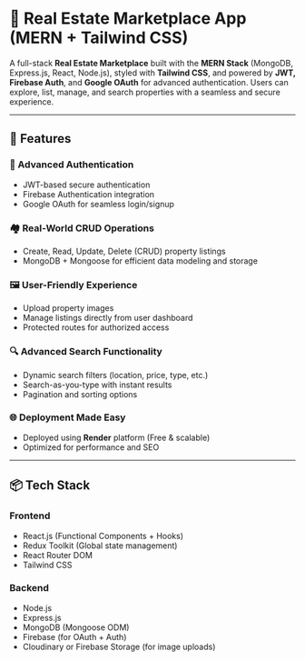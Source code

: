 # 🏡 Real Estate Marketplace App (MERN + Tailwind CSS)

A full-stack **Real Estate Marketplace** built with the **MERN Stack** (MongoDB, Express.js, React, Node.js), styled with **Tailwind CSS**, and powered by **JWT, Firebase Auth**, and **Google OAuth** for advanced authentication. Users can explore, list, manage, and search properties with a seamless and secure experience.

---

## 🚀 Features

### 🔑 Advanced Authentication
- JWT-based secure authentication
- Firebase Authentication integration
- Google OAuth for seamless login/signup

### 🏘️ Real-World CRUD Operations
- Create, Read, Update, Delete (CRUD) property listings
- MongoDB + Mongoose for efficient data modeling and storage

### 🖼️ User-Friendly Experience
- Upload property images
- Manage listings directly from user dashboard
- Protected routes for authorized access

### 🔍 Advanced Search Functionality
- Dynamic search filters (location, price, type, etc.)
- Search-as-you-type with instant results
- Pagination and sorting options

### 🌐 Deployment Made Easy
- Deployed using **Render** platform (Free & scalable)
- Optimized for performance and SEO

---

## 📦 Tech Stack

### Frontend
- React.js (Functional Components + Hooks)
- Redux Toolkit (Global state management)
- React Router DOM
- Tailwind CSS

### Backend
- Node.js
- Express.js
- MongoDB (Mongoose ODM)
- Firebase (for OAuth + Auth)
- Cloudinary or Firebase Storage (for image uploads)
